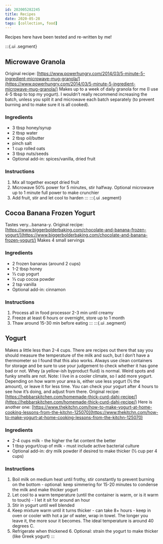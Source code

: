 ```yaml
---
id: 202005282245
title: Recipes
date: 2020-05-28
tags: [collection, food]
---
```


Recipes here have been tested and re-written by me! 

:::{.ui .segment}
## Microwave Granola
Original recipe: [https://www.powerhungry.com/2014/03/5-minute-5-ingredient-microwave-mug-granola/](https://www.powerhungry.com/2014/03/5-minute-5-ingredient-microwave-mug-granola/)
Makes up to a week of daily granola for me (I use 4-5 tbsp to top my yogurt). I wouldn’t really recommend increasing the batch, unless you split it and microwave each batch separately (to prevent burning and to make sure it is all cooked).

### Ingredients
- 3 tbsp honey/syrup
- 2 tbsp water
- 2 tbsp oil/butter
- pinch salt
- 1 cup rolled oats
- 3 tbsp nuts/seeds
- Optional add-in: spices/vanilla, dried fruit

### Instructions
1. Mix all together except dried fruit
2. Microwave 50% power for 5 minutes, stir halfway. Optional microwave up to 1 minute full power to make crunchier
3. Add fruit, stir and let cool to harden
:::
:::{.ui .segment}
## Cocoa Banana Frozen Yogurt
Tastes very…banana-y.
Original recipe: [https://www.biggerbolderbaking.com/chocolate-and-banana-frozen-yogurt/](https://www.biggerbolderbaking.com/chocolate-and-banana-frozen-yogurt/)
Makes 4 small servings

### Ingredients
- 2 frozen bananas (around 2 cups)
- 1-2 tbsp honey
- ⅓ cup yogurt
- ⅓ cup cocoa powder
- 2 tsp vanilla
- Optional add-in: cinnamon

### Instructions
1. Process all in food processor 2-3 min until creamy
2. Freeze at least 6 hours or overnight, store up to 1 month
3. Thaw around 15-30 min before eating
:::
:::{.ui .segment}
## Yogurt
Makes a little less than 2-4 cups.
There are recipes out there that say you should measure the temperature of the milk and such, but I don’t have a thermometer so I found that this also works.
Always use clean containers for storage and be sure to use your judgement to check whether it has gone bad or not. Whey (a yellow-ish byproduct fluid) is normal. Weird spots and funky smells are not. 
Note: I live in a cooler climate, so I add more yogurt. Depending on how warm your area is, either use less yogurt (½ the amount), or leave it for less time. You can check your yogurt after 4 hours to see how it’s doing, and adjust from there.
Original recipe: [https://hebbarskitchen.com/homemade-thick-curd-dahi-recipe/](https://hebbarskitchen.com/homemade-thick-curd-dahi-recipe/)
Here is another one: [https://www.thekitchn.com/how-to-make-yogurt-at-home-cooking-lessons-from-the-kitchn-125070](https://www.thekitchn.com/how-to-make-yogurt-at-home-cooking-lessons-from-the-kitchn-125070)

### Ingredients
- 2-4 cups milk - the higher the fat content the better
- 1 tbsp yogurt/cup of milk - must include active bacterial culture
- Optional add-in: dry milk powder if desired to make thicker (½ cup per 4 cups)

### Instructions
1. Boil milk on medium heat until frothy, stir constantly to prevent burning on the bottom - optional: keep simmering for 15-20 minutes to condense the milk and make thicker yogurt
2. Let cool to a warm temperature (until the container is warm, or is it warm to touch) - I let it sit for around an hour
3. Stir in yogurt until well blended
4. Keep mixture warm until it turns thicker - can take 8+ hours - keep in oven or cooler with hot a jar of water, wrap in towel. The longer you leave it, the more sour it becomes. The ideal temperature is around 40 degrees C. 
5. Refrigerate when thickened
	6. Optional: strain the yogurt to make thicker (like Greek yogurt)
 :::